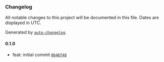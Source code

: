 ### Changelog

All notable changes to this project will be documented in this file. Dates are displayed in UTC.

Generated by [`auto-changelog`](https://github.com/CookPete/auto-changelog).

#### 0.1.0

- feat: initial commit [`0646f48`](https://github.com/h-enk/hyas-core/commit/0646f48839c3f49abca9f640bcc38df696f8b354)
